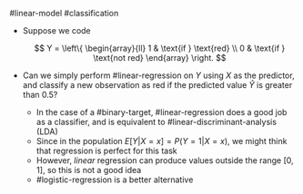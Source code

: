 #linear-model #classification 

- Suppose we code

  $$
  Y = \left\{ \begin{array}{ll}
  1 & \text{if } \text{red} \\
  0 & \text{if } \text{not red}
  \end{array} \right.
  $$

- Can we simply perform #linear-regression on $Y$ using $X$ as the predictor, and classify a new observation as red if the predicted value $\hat{Y}$ is greater than 0.5?
  - In the case of a #binary-target, #linear-regression does a good job as a classifier, and is equivalent to #linear-discriminant-analysis (LDA)
  - Since in the population $E[Y|X=x] = P(Y=1|X=x)$, we might think that regression is perfect for this task
  - However, _linear_ regression can produce values outside the range $[0,1]$, so this is not a good idea
  - #logistic-regression is a better alternative